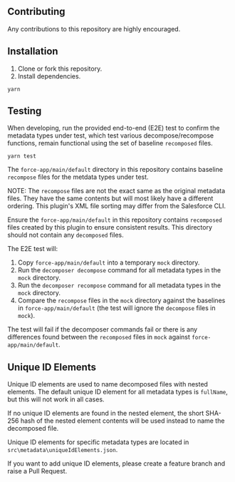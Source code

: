 ## Contributing

Any contributions to this repository are highly encouraged.

## Installation

1. Clone or fork this repository.
2. Install dependencies.

```
yarn
```

## Testing

When developing, run the provided end-to-end (E2E) test to confirm the metadata types under test, which test various decompose/recompose functions, remain functional using the set of baseline `recomposed` files.

```
yarn test
```

The `force-app/main/default` directory in this repository contains baseline `recompose` files for the metdata types under test.

NOTE: The `recompose` files are not the exact same as the original metadata files. They have the same contents but will most likely have a different ordering. This plugin's XML file sorting may differ from the Salesforce CLI.

Ensure the `force-app/main/default` in this repository contains `recomposed` files created by this plugin to ensure consistent results. This directory should not contain any `decomposed` files.

The E2E test will:

1. Copy `force-app/main/default` into a temporary `mock` directory.
2. Run the `decomposer decompose` command for all metadata types in the `mock` directory.
3. Run the `decomposer recompose` command for all metadata types in the `mock` directory.
4. Compare the `recompose` files in the `mock` directory against the baselines in `force-app/main/default` (the test will ignore the `decompose` files in `mock`).

The test will fail if the decomposer commands fail or there is any differences found between the `recomposed` files in `mock` against `force-app/main/default`.

## Unique ID Elements

Unique ID elements are used to name decomposed files with nested elements. The default unique ID element for all metadata types is `fullName`, but this will not work in all cases.

If no unique ID elements are found in the nested element, the short SHA-256 hash of the nested element contents will be used instead to name the decomposed file.

Unique ID elements for specific metadata types are located in `src\metadata\uniqueIdElements.json`.

If you want to add unique ID elements, please create a feature branch and raise a Pull Request.
